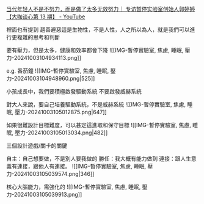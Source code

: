 [当代年轻人不是不努力，而是做了太多无效努力｜ 专访暂停实验室创始人郭婷婷【大咖谈心第 13 期】 - YouTube](https://youtu.be/NL0uy-EmGH4?si=0ZmsnBpsKIcms_FP)




裡面也有提到
趨善避惡這是生物性，不是人性，人之所以為人，就是我們可以進行更複雜的思考和判斷

要有壓力，但是太多，健康和效率都會下降
![[IMG-暫停實驗室, 焦慮, 睡眠, 壓力-20241003104934113.png]]




e.g. 番茄鐘
![[IMG-暫停實驗室, 焦慮, 睡眠, 壓力-20241003104948960.png|525]]


小孩成長中，我們要積極啟發驅動系統
不要啟發威赫系統

對大人來說，要自己培養驅動系統，不是威赫系統
![[IMG-暫停實驗室, 焦慮, 睡眠, 壓力-20241003105012875.png|647]]



如果很難設計目標難度，可以甚定這進取和保守目標 
![[IMG-暫停實驗室, 焦慮, 睡眠, 壓力-20241003105013034.png|482]]


三個設計遊戲/關卡的關鍵

自主：自己想要做，不是別人要我做的
勝任：我大概有能力做到
連接：跟人生意義有連接，跟他人有連接。
![[IMG-暫停實驗室, 焦慮, 睡眠, 壓力-20241003105039574.png|346]]

核心大腦能力，需強化的
![[IMG-暫停實驗室, 焦慮, 睡眠, 壓力-20241003105039913.png]]
